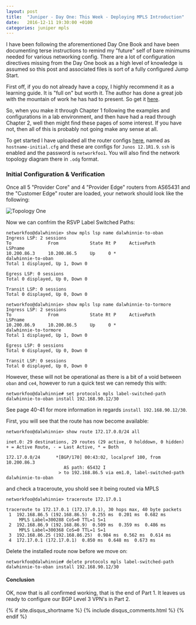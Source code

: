 ```yaml
---
layout: post
title:  "Juniper - Day One: This Week - Deploying MPLS Introduction"
date:   2016-12-11 19:30:00 +0100
categories: juniper mpls
---
```

I have been following the aforementioned Day One Book and have been documenting terse instructions to remind my "future" self of bare minimums needed for various networking config. There are a lot of configuration directives missing from the Day One book as a high level of knowledge is assumed so this post and associated files is sort of a fully configured Jump Start.

First off, if you do not already have a copy, I highly recommend it as a learning guide. It is "full on" but worth it. The author has done a great job with the mountain of work he has had to present. So get it [here](http://www.juniper.net/us/en/training/jnbooks/day-one/networking-technologies-series/this-week-deploying-mpls/).

So, when you make it through Chapter 1 following the examples and configurations in a lab environment, and then have had a read through Chapter 2, well then might find these pages of some interest. If you have not, then all of this is probably not going make any sense at all.

To get started I have uploaded all the router configs [here](https://github.com/networkfoo/juniper/tree/master/day-one-deploying-mpls/intro), named as `hostname-initial.cfg` and these are configs for `Junos 12.1R1.9`. `ssh` is enabled and the password is `networkfoo1`. You will also find the network topology diagram there in `.odg` format.

### Initial Configuration & Verification

Once all 5 "Provider Core" and 4 "Provider Edge" routers from AS65431 and the "Customer Edge" router are loaded, your network should look like the following:

![Topology One](/assets/images/2016-12-11-01.png)

Now we can confrim the RSVP Label Switched Paths:

    networkfoo@dalwhinnie> show mpls lsp name dalwhinnie-to-oban 
    Ingress LSP: 2 sessions
    To              From            State Rt P     ActivePath       LSPname
    10.200.86.3     10.200.86.5     Up     0 *                      dalwhinnie-to-oban
    Total 1 displayed, Up 1, Down 0
    
    Egress LSP: 0 sessions
    Total 0 displayed, Up 0, Down 0
    
    Transit LSP: 0 sessions
    Total 0 displayed, Up 0, Down 0
    
    networkfoo@dalwhinnie> show mpls lsp name dalwhinnie-to-tormore 
    Ingress LSP: 2 sessions
    To              From            State Rt P     ActivePath       LSPname
    10.200.86.9     10.200.86.5     Up     0 *                      dalwhinnie-to-tormore
    Total 1 displayed, Up 1, Down 0
    
    Egress LSP: 0 sessions
    Total 0 displayed, Up 0, Down 0
    
    Transit LSP: 0 sessions
    Total 0 displayed, Up 0, Down 0
    

However, these will not be operational as there is a bit of a void between `oban` and `ce4`, however to run a quick test we can remedy this with: 

    networkfoo@dalwhinnie# set protocols mpls label-switched-path dalwhinnie-to-oban install 192.168.90.12/30

See page 40-41 for more information in regards `install 192.168.90.12/30`.

First, you will see that the route has now become available:

    networkfoo@dalwhinnie> show route 172.17.0.0/24 all                
    
    inet.0: 29 destinations, 29 routes (29 active, 0 holddown, 0 hidden)
    + = Active Route, - = Last Active, * = Both
    
    172.17.0.0/24      *[BGP/170] 00:43:02, localpref 100, from 10.200.86.3
                          AS path: 65432 I
                        > to 192.168.86.5 via em1.0, label-switched-path dalwhinnie-to-oban

and check a traceroute, you shold see it being routed via MPLS

    networkfoo@dalwhinnie> traceroute 172.17.0.1                       
    
    traceroute to 172.17.0.1 (172.17.0.1), 30 hops max, 40 byte packets
     1  192.168.86.5 (192.168.86.5)  0.255 ms  0.201 ms  0.682 ms
         MPLS Label=300288 CoS=0 TTL=1 S=1
     2  192.168.86.9 (192.168.86.9)  0.509 ms  0.359 ms  0.486 ms
         MPLS Label=300368 CoS=0 TTL=1 S=1
     3  192.168.86.25 (192.168.86.25)  0.984 ms  0.562 ms  0.614 ms
     4  172.17.0.1 (172.17.0.1)  0.850 ms  0.648 ms  0.673 ms

Delete the installed route now before we move on:

    networkfoo@dalwhinnie# delete protocols mpls label-switched-path dalwhinnie-to-oban install 192.168.90.12/30 


#### Conclusion


OK, now that is all confirmed working, that is the end of Part 1. It leaves us ready to configure our BGP Level 3 VPN's in Part 2.

{% if site.disqus_shortname %}
  {% include disqus_comments.html %}
{% endif %}
